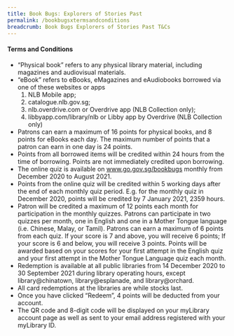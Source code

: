 ```yaml
---
title: Book Bugs: Explorers of Stories Past
permalink: /bookbugsxtermsandconditions
breadcrumb: Book Bugs Explorers of Stories Past T&Cs
---
```


#### Terms and Conditions

* “Physical book” refers to any physical library material, including magazines and audiovisual materials.
* “eBook” refers to eBooks, eMagazines and eAudiobooks borrowed via one of these websites or apps 
  1. NLB Mobile app; 
  2. catalogue.nlb.gov.sg; 
  3. nlb.overdrive.com or Overdrive app (NLB Collection only); 
  4. libbyapp.com/library/nlb or Libby app by Overdrive (NLB Collection only)
* Patrons can earn a maximum of 16 points for physical books, and 8 points for eBooks each day. The maximum number of points that a patron can earn in one day is 24 points.
* Points from all borrowed items will be credited within 24 hours from the time of borrowing. Points are not immediately credited upon borrowing.
* The online quiz is available on www.go.gov.sg/bookbugs monthly from December 2020 to August 2021.
* Points from the online quiz will be credited within 5 working days after the end of each monthly quiz period. E.g. for the monthly quiz in December 2020, points will be credited by 7 January 2021, 2359 hours.
* Patron will be credited a maximum of 12 points each month for participation in the monthly quizzes. Patrons can participate in two quizzes per month, one in English and one in a Mother Tongue language (i.e. Chinese, Malay, or Tamil). Patrons can earn a maximum of 6 points from each quiz. If your score is 7 and above, you will receive 6 points; If your score is 6 and below, you will receive 3 points. Points will be awarded based on your scores for your first attempt in the English quiz and your first attempt in the Mother Tongue Language quiz each month.
* Redemption is available at all public libraries from 14 December 2020 to 30 September 2021 during library operating hours, except library@chinatown, library@esplanade, and library@orchard.
* All card redemptions at the libraries are while stocks last.
* Once you have clicked “Redeem”, 4 points will be deducted from your account.
* The QR code and 8-digit code will be displayed on your myLibrary account page as well as sent to your email address registered with your myLibrary ID.
